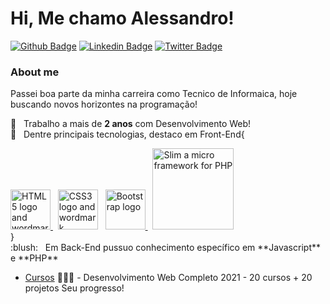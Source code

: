 # Hi, Me chamo Alessandro!

[![Github Badge](https://img.shields.io/badge/-Github-000?style=flat-square&logo=Github&logoColor=white&link=https://github.com/fagnerpsantos)](https://github.com/nasc007)
[![Linkedin Badge](https://img.shields.io/badge/-LinkedIn-blue?style=flat-square&logo=Linkedin&logoColor=white&link=https://www.linkedin.com/in/fagnerpsantos/)](https://www.linkedin.com/in/alessandro-crespi-do-nascimento-a94582b2/)
[![Twitter Badge](https://img.shields.io/badge/-Twitter-1ca0f1?style=flat-square&labelColor=1ca0f1&logo=twitter&logoColor=white&link=https://twitter.com/fagnerpsantos)](https://twitter.com/alessandronasc0)

### About me

Passei boa parte da minha carreira como Tecnico de Informaica, hoje buscando novos horizontes na programação!

🛄 &nbsp; Trabalho a mais de **2 anos** com Desenvolvimento Web!
<br/> :purple_heart: &nbsp; Dentre principais tecnologias, destaco em Front-End{
  <div>
    <div>      
      <a title="W3C, CC BY 3.0 &lt;https://creativecommons.org/licenses/by/3.0&gt;, via Wikimedia Commons" href="https://commons.wikimedia.org/wiki/File:HTML5_logo_and_wordmark.svg"><img width="64" alt="HTML5 logo and wordmark" src="https://upload.wikimedia.org/wikipedia/commons/thumb/6/61/HTML5_logo_and_wordmark.svg/64px-HTML5_logo_and_wordmark.svg.png">
      </a>
      &nbsp;
      <a title="Rudloff, CC BY 3.0 &lt;https://creativecommons.org/licenses/by/3.0&gt;, via Wikimedia Commons" href="https://commons.wikimedia.org/wiki/File:CSS3_logo_and_wordmark.svg"><img width="64" alt="CSS3 logo and wordmark" src="https://upload.wikimedia.org/wikipedia/commons/thumb/d/d5/CSS3_logo_and_wordmark.svg/64px-CSS3_logo_and_wordmark.svg.png"></a>
      &nbsp;
      <a title="Bootstrap, Public domain, via Wikimedia Commons" href="https://commons.wikimedia.org/wiki/File:Bootstrap_logo.svg"><img width="64" alt="Bootstrap logo" src="https://upload.wikimedia.org/wikipedia/commons/thumb/b/b2/Bootstrap_logo.svg/64px-Bootstrap_logo.svg.png">
      </a>
      &nbsp;
      <a title="#" href="https://www.slimframework.com/"><img width="130" alt="Slim a micro framework for PHP" src="http://clubedosgeeks.com.br/wp-content/uploads/2016/03/slim.fw_.png">
      </a>
    </div>
  </div>
}
<br/> :blush: &nbsp; Em Back-End pussuo conhecimento específico em **Javascript** e **PHP**

- [Cursos](https://www.udemy.com/share/101WK0B0AccVhbTH4=/) 👨🏼‍🏫 - Desenvolvimento Web Completo 2021 - 20 cursos + 20 projetos
Seu progresso!


